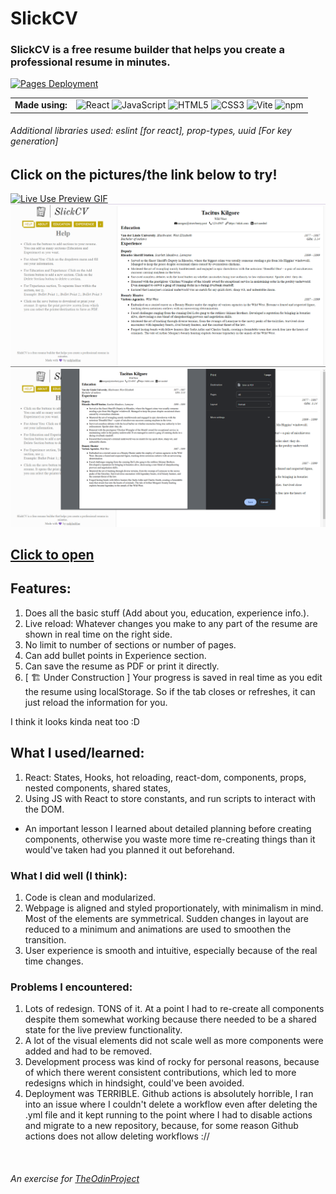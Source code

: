# SlickCV

### SlickCV is a free resume builder that helps you create a professional resume in minutes.

[![Pages Deployment](https://github.com/redplusblue/SlickCV/actions/workflows/main.yml/badge.svg)](https://github.com/redplusblue/SlickCV/actions/workflows/main.yml)

<table>
  <td align="center"><b>Made using:</b></td>
  <td> 
    <img title="React" src="https://cdn.jsdelivr.net/gh/devicons/devicon/icons/react/react-original-wordmark.svg" width="40" height="40" alt="React" />
    <img title="JavaScript" src="https://cdn.jsdelivr.net/gh/devicons/devicon/icons/javascript/javascript-plain.svg" width="40" height="40" alt="JavaScript" />
    <img title="HTML5" src="https://cdn.jsdelivr.net/gh/devicons/devicon/icons/html5/html5-original.svg" width="40" height="40" alt="HTML5" />
    <img title="CSS3" src="https://cdn.jsdelivr.net/gh/devicons/devicon/icons/css3/css3-plain.svg" width="40" height="40" alt="CSS3" />
    <img title="Vite" src="https://upload.wikimedia.org/wikipedia/commons/thumb/f/f1/Vitejs-logo.svg/1039px-Vitejs-logo.svg.png" width="40" height="40" alt="Vite" />
    <img title="npm" src="https://cdn.jsdelivr.net/gh/devicons/devicon/icons/npm/npm-original-wordmark.svg" width="40" height="40" alt="npm" />
  </td>
</table>

###### Additional libraries used: eslint [for react], prop-types, uuid [For key generation]

## **Click on the pictures/the link below to try!**

<a href="https://redplusblue.github.io/SlickCV/"><img src="preview/live-use.gif" alt="Live Use Preview GIF" title="Click Me!"></a>
<a href="https://redplusblue.github.io/SlickCV/"><img src="preview/layout.png" alt="Layout Preview" title="Click Me!"></a>
<a href="https://redplusblue.github.io/SlickCV/"><img src="preview/print.png" alt="Print Preview" title="Click Me!"></a>

## [Click to open](https://redplusblue.github.io/SlickCV/)

## Features:

1. Does all the basic stuff (Add about you, education, experience info.).
2. Live reload: Whatever changes you make to any part of the resume are shown in real time on the right side.
3. No limit to number of sections or number of pages.
4. Can add bullet points in Experience section.
5. Can save the resume as PDF or print it directly.
6. [ 🏗️ Under Construction ] Your progress is saved in real time as you edit the resume using localStorage. So if the tab closes or refreshes, it can just reload the information for you.

I think it looks kinda neat too :D

## What I used/learned:

1. React: States, Hooks, hot reloading, react-dom, components, props, nested components, shared states, 
2. Using JS with React to store constants, and run scripts to interact with the DOM.
- An important lesson I learned about detailed planning before creating components, otherwise you waste more time re-creating things than it would've taken had you planned it out beforehand.

### What I did well (I think):

1. Code is clean and modularized.  
2. Webpage is aligned and styled proportionately, with minimalism in mind. Most of the elements are symmetrical. Sudden changes in layout are reduced to a minimum and animations are used to smoothen the transition.
3. User experience is smooth and intuitive, especially because of the real time changes.

### Problems I encountered:

1. Lots of redesign. TONS of it. At a point I had to re-create all components despite them somewhat working because there needed to be a shared state for the live preview functionality.
2. A lot of the visual elements did not scale well as more components were added and had to be removed.
3. Development process was kind of rocky for personal reasons, because of which there werent consistent contributions, which led to more redesigns which in hindsight, could've been avoided.
4. Deployment was TERRIBLE. Github actions is absolutely horrible, I ran into an issue where I couldn't delete a workflow even after deleting the .yml file and it kept running to the point where I had to disable actions and migrate to a new repository, because, for some reason Github actions does not allow deleting workflows ://

<br>

###### An exercise for [TheOdinProject](theodinproject.com)

